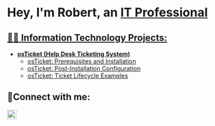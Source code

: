 <h1>Hey, I'm Robert, an <a href="https://linkedin.com/in/">IT Professional</h1>

<h2>👨‍💻 Information Technology Projects:</h2>

- <b>osTicket (Help Desk Ticketing System)</b>
  - [osTicket: Prerequisites and Installation](https://github.com/HesthaNeo/osticket-prereqs)
  - [osTicket: Post-Installation Configuration](https://github.com/HesthaNeo/post-install-config)
  - [osTicket: Ticket Lifecycle Examples](https://github.com/HesthaNeo/ticket-lifecycle)

<h2>🤳Connect with me:</h2>

[<img align="left" alt="Robert | LinkedIn" width="22px" src="https://cdn.jsdelivr.net/npm/simple-icons@v3/icons/linkedin.svg" />][linkedin]

[linkedin]: https://linkedin.com/in/robertbrantley22
